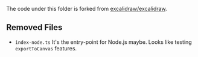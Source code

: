 The code under this folder is forked from [excalidraw/excalidraw](https://github.com/excalidraw/excalidraw).

## Removed Files

- `index-node.ts` It's the entry-point for Node.js maybe. Looks like testing `exportToCanvas` features.
